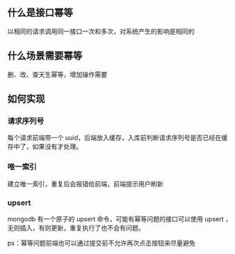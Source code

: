 ## 什么是接口幂等

以相同的请求调用同一接口一次和多次，对系统产生的影响是相同的

## 什么场景需要幂等

删、改、查天生幂等，增加操作需要

## 如何实现

### 请求序列号

每个请求前端带一个 uuid，后端放入缓存，入库前判断请求序列号是否已经在缓存中了，如果没有才处理。

### 唯一索引

 建立唯一索引，重复后会报错给前端，前端提示用户刷新

### upsert

mongodb 有一个原子的 upsert 命令，可能有幂等问题的接口可以使用 upsert ，无则插入，有则更新，重复执行了也不会有问题。   

ps：幂等问题前端也可以通过提交前不允许再次点击按钮来尽量避免